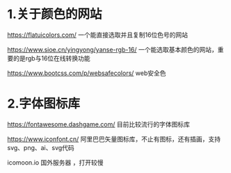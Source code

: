# 1.关于颜色的网站

https://flatuicolors.com/      一个能直接选取并且复制16位色号的网站

https://www.sioe.cn/yingyong/yanse-rgb-16/    一个能选取基本颜色的网站，重要的是rgb与16位在线转换功能

https://www.bootcss.com/p/websafecolors/       web安全色







# 2.字体图标库

https://fontawesome.dashgame.com/            目前比较流行的字体图标库

https://www.iconfont.cn/               阿里巴巴矢量图标库，不止有图标，还有插画，支持svg、png、ai、svg代码

icomoon.io                                国外服务器 ，打开较慢